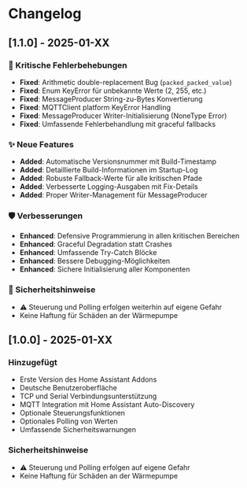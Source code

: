 # Changelog

## [1.1.0] - 2025-01-XX

### 🔧 Kritische Fehlerbehebungen
- **Fixed**: Arithmetic double-replacement Bug (`packed_packed_value`)
- **Fixed**: Enum KeyError für unbekannte Werte (2, 255, etc.)
- **Fixed**: MessageProducer String-zu-Bytes Konvertierung
- **Fixed**: MQTTClient platform KeyError Handling
- **Fixed**: MessageProducer Writer-Initialisierung (NoneType Error)
- **Fixed**: Umfassende Fehlerbehandlung mit graceful fallbacks

### ✨ Neue Features
- **Added**: Automatische Versionsnummer mit Build-Timestamp
- **Added**: Detaillierte Build-Informationen im Startup-Log
- **Added**: Robuste Fallback-Werte für alle kritischen Pfade
- **Added**: Verbesserte Logging-Ausgaben mit Fix-Details
- **Added**: Proper Writer-Management für MessageProducer

### 🛡️ Verbesserungen
- **Enhanced**: Defensive Programmierung in allen kritischen Bereichen
- **Enhanced**: Graceful Degradation statt Crashes
- **Enhanced**: Umfassende Try-Catch Blöcke
- **Enhanced**: Bessere Debugging-Möglichkeiten
- **Enhanced**: Sichere Initialisierung aller Komponenten

### 🚨 Sicherheitshinweise
- ⚠️ Steuerung und Polling erfolgen weiterhin auf eigene Gefahr
- Keine Haftung für Schäden an der Wärmepumpe

## [1.0.0] - 2025-01-XX

### Hinzugefügt
- Erste Version des Home Assistant Addons
- Deutsche Benutzeroberfläche
- TCP und Serial Verbindungsunterstützung
- MQTT Integration mit Home Assistant Auto-Discovery
- Optionale Steuerungsfunktionen
- Optionales Polling von Werten
- Umfassende Sicherheitswarnungen

### Sicherheitshinweise
- ⚠️ Steuerung und Polling erfolgen auf eigene Gefahr
- Keine Haftung für Schäden an der Wärmepumpe